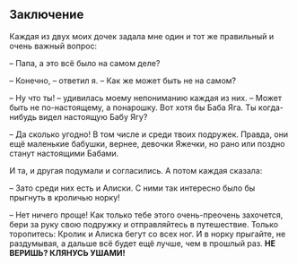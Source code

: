 ## Заключение

Каждая из двух моих дочек задала мне один и тот же правильный и очень важный вопрос:

– Папа, а это всё было на самом деле?

– Конечно, – ответил я. – Как же может быть не на самом?

– Ну что ты! – удивилась моему непониманию каждая из них. – Может быть не по-настоящему, а понарошку. Вот хотя бы Баба Яга. Ты когда-нибудь видел настоящую Бабу Ягу?

– Да сколько угодно! В том числе и среди твоих подружек. Правда, они ещё маленькие бабушки, вернее, девочки Яжечки, но рано или поздно станут настоящими Бабами.

И та, и другая подумали и согласились. А потом каждая сказала:

– Зато среди них есть и Алиски. С ними так интересно было бы прыгнуть в кроличью норку!

– Нет ничего проще! Как только тебе этого очень-преочень захочется, бери за руку свою подружку и отправляйтесь в путешествие. Только торопитесь: Кролик и Алиска бегут со всех ног. И в норку прыгайте, не раздумывая, а дальше всё будет ещё лучше, чем в прошлый раз. **НЕ ВЕРИШЬ? КЛЯНУСЬ УШАМИ!**
